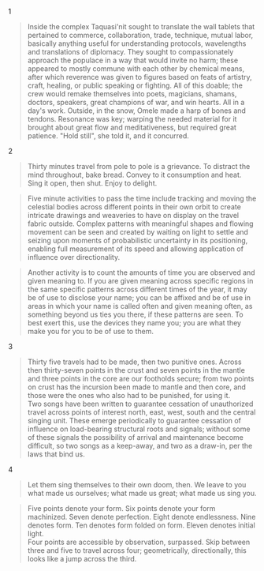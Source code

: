 1

>Inside the complex Taquasi'nit sought to translate the wall tablets that pertained to commerce, collaboration, trade, technique, mutual labor, basically anything useful for understanding protocols, wavelengths and translations of diplomacy. They sought to compassionately approach the populace in a way that would invite no harm; these appeared to mostly commune with each other by chemical means, after which reverence was given to figures based on feats of artistry, craft, healing, or public speaking or fighting. All of this doable; the crew would remake themselves into poets, magicians, shamans, doctors, speakers, great champions of war, and win hearts. All in a day's work. Outside, in the snow, Omele made a harp of bones and tendons. Resonance was key; warping the needed material for it brought about great flow and meditativeness, but required great patience. "Hold still", she told it, and it concurred.

2

>Thirty minutes travel from pole to pole is a grievance. To distract the mind throughout, bake bread. Convey to it consumption and heat. Sing it open, then shut. Enjoy to delight.

>Five minute activities to pass the time include tracking and moving the celestial bodies across different points in their own orbit to create intricate drawings and weaveries to have on display on the travel fabric outside. Complex patterns with meaningful shapes and flowing movement can be seen and created by waiting on light to settle and seizing upon moments of probabilistic uncertainty in its positioning, enabling full measurement of its speed and allowing application of influence over directionality.

>Another activity is to count the amounts of time you are observed and given meaning to. If you are given meaning across specific regions in the same specific patterns across different times of the year, it may be of use to disclose your name; you can be affixed and be of use in areas in which your name is called often and given meaning often, as something beyond us ties you there, if these patterns are seen. To best exert this, use the devices they name you; you are what they make you for you to be of use to them.

3

>Thirty five travels had to be made, then two punitive ones. Across then thirty-seven points in the crust and seven points in the mantle and three points in the core are our footholds secure; from two points on crust has the incursion been made to mantle and then core, and those were the ones who also had to be punished, for using it.  
Two songs have been written to guarantee cessation of unauthorized travel across points of interest north, east, west, south and the central singing unit. These emerge periodically to guarantee cessation of influence on load-bearing structural roots and signals; without some of these signals the possibility of arrival and maintenance become difficult, so two songs as a keep-away, and two as a draw-in, per the laws that bind us.

4

>Let them sing themselves to their own doom, then. We leave to you what made us ourselves; what made us great; what made us sing you.

>Five points denote your form. Six points denote your form machinized. Seven denote perfection. Eight denote endlessness. Nine denotes form. Ten denotes form folded on form. Eleven denotes initial light.  
Four points are accessible by observation, surpassed. Skip between three and five to travel across four; geometrically, directionally, this looks like a jump across the third.